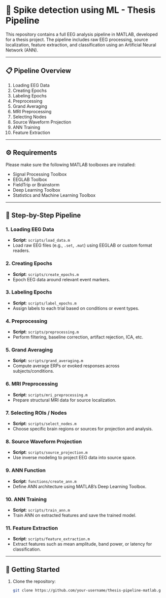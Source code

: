 # 🧠 Spike detection using ML - Thesis Pipeline

This repository contains a full EEG analysis pipeline in MATLAB, developed for a thesis project. The pipeline includes raw EEG processing, source localization, feature extraction, and classification using an Artificial Neural Network (ANN).

---

## 📋 Pipeline Overview

1. Loading EEG Data
2. Creating Epochs
3. Labeling Epochs
4. Preprocessing
5. Grand Averaging
6. MRI Preprocessing
7. Selecting Nodes
8. Source Waveform Projection
9. ANN Training
10. Feature Extraction

---

## ⚙️ Requirements

Please make sure the following MATLAB toolboxes are installed:

- Signal Processing Toolbox
- EEGLAB Toolbox
- FieldTrip or Brainstorm
- Deep Learning Toolbox
- Statistics and Machine Learning Toolbox

---

## 🔧 Step-by-Step Pipeline

### 1. Loading EEG Data
- **Script**: `scripts/load_data.m`
- Load raw EEG files (e.g., `.set`, `.mat`) using EEGLAB or custom format readers.

### 2. Creating Epochs
- **Script**: `scripts/create_epochs.m`
- Epoch EEG data around relevant event markers.

### 3. Labeling Epochs
- **Script**: `scripts/label_epochs.m`
- Assign labels to each trial based on conditions or event types.

### 4. Preprocessing
- **Script**: `scripts/preprocessing.m`
- Perform filtering, baseline correction, artifact rejection, ICA, etc.

### 5. Grand Averaging
- **Script**: `scripts/grand_averaging.m`
- Compute average ERPs or evoked responses across subjects/conditions.

### 6. MRI Preprocessing
- **Script**: `scripts/mri_preprocessing.m`
- Prepare structural MRI data for source localization.

### 7. Selecting ROIs / Nodes
- **Script**: `scripts/select_nodes.m`
- Choose specific brain regions or sources for projection and analysis.

### 8. Source Waveform Projection
- **Script**: `scripts/source_projection.m`
- Use inverse modeling to project EEG data into source space.

### 9. ANN Function
- **Script**: `functions/create_ann.m`
- Define ANN architecture using MATLAB’s Deep Learning Toolbox.

### 10. ANN Training
- **Script**: `scripts/train_ann.m`
- Train ANN on extracted features and save the trained model.

### 11. Feature Extraction
- **Script**: `scripts/feature_extraction.m`
- Extract features such as mean amplitude, band power, or latency for classification.

---

## 🚀 Getting Started

1. Clone the repository:
   ```bash
   git clone https://github.com/your-username/thesis-pipeline-matlab.git

